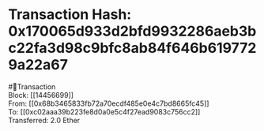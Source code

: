
Transaction Hash: 0x170065d933d2bfd9932286aeb3bc22fa3d98c9bfc8ab84f646b6197729a22a67
====================================================================================
  
#💸Transaction  
Block: [[14456699]]  
From: [[0x68b3465833fb72a70ecdf485e0e4c7bd8665fc45]]  
To: [[0xc02aaa39b223fe8d0a0e5c4f27ead9083c756cc2]]  
Transferred: 2.0 Ether